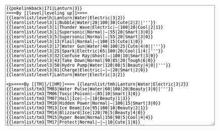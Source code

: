 </p><textarea readonly="" accesskey="," id="wpTextbox1" cols="80" rows="25" style="" class="mw-editfont-monospace" lang="en" dir="ltr" name="wpTextbox1">{{pokelinkback|171|Lanturn|3}}
====By [[level|leveling up]]====
{{learnlist/levelh|Lanturn|Water|Electric|3|2}}
{{learnlist/level3|1|Bubble|Water|20|100|30|Cute|2|2||'''}}
{{learnlist/level3|1|Thunder Wave|Electric|—|100|20|Cool|2|1}}
{{learnlist/level3|1|Supersonic|Normal|—|55|20|Smart|3|0}}
{{learnlist/level3|5|Supersonic|Normal|—|55|20|Smart|3|0}}
{{learnlist/level3|13|Flail|Normal|—|100|15|Cute|1|0}}
{{learnlist/level3|17|Water Gun|Water|40|100|25|Cute|4|0||'''}}
{{learnlist/level3|25|Spark|Electric|65|100|20|Cool|1|4||'''}}
{{learnlist/level3|32|Confuse Ray|Ghost|—|100|10|Smart|3|0}}
{{learnlist/level3|43|Take Down|Normal|90|85|20|Tough|6|0}}
{{learnlist/level3|50|Hydro Pump|Water|120|80|5|Beauty|4|0||'''}}
{{learnlist/level3|61|Charge|Electric|—|—|20|Smart|2|0}}
{{learnlist/levelf|Lanturn|Water|Electric|3|2}}

====By [[TM]]/[[HM]]====
{{learnlist/tmh|Lanturn|Water|Electric|3|2}}
{{learnlist/tm3|TM03|Water Pulse|Water|60|100|20|Beauty|3|0||'''}}
{{learnlist/tm3|TM06|Toxic|Poison|—|85|10|Smart|3|0}}
{{learnlist/tm3|TM07|Hail|Ice|—|—|10|Beauty|1|3}}
{{learnlist/tm3|TM10|Hidden Power|Normal|—|100|15|Smart|3|0}}
{{learnlist/tm3|TM13|Ice Beam|Ice|95|100|10|Beauty|2|1}}
{{learnlist/tm3|TM14|Blizzard|Ice|120|70|5|Beauty|4|0}}
{{learnlist/tm3|TM15|Hyper Beam|Normal|150|90|5|Cool|4|4}}
{{learnlist/tm3|TM17|Protect|Normal|—|—|10|Cute|1|0}}
{{learnlist/tm3|TM18|Rain Dance|Water|—|—|5|Tough|1|0}}
{{learnlist/tm3|TM21|Frustration|Normal|—|100|20|Cute|1|0}}
{{learnlist/tm3|TM24|Thunderbolt|Electric|95|100|15|Cool|4|0||'''}}
{{learnlist/tm3|TM25|Thunder|Electric|120|70|10|Cool|2|2||'''}}
{{learnlist/tm3|TM27|Return|Normal|—|100|20|Cute|1|0}}
{{learnlist/tm3|TM32|Double Team|Normal|—|—|15|Cool|2|0}}
{{learnlist/tm3|TM34|Shock Wave|Electric|60|—|20|Cool|2|0||'''}}
{{learnlist/tm3|TM42|Facade|Normal|70|100|20|Cute|2|0}}
{{learnlist/tm3|TM43|Secret Power|Normal|70|100|20|Smart|1|0}}
{{learnlist/tm3|TM44|Rest|Psychic|—|—|10|Cute|2|0}}
{{learnlist/tm3|TM45|Attract|Normal|—|100|15|Cute|2|0}}
{{learnlist/tm3|HM03|Surf|Water|95|100|15|Beauty|3|0||'''}}
{{learnlist/tm3|HM05|Flash|Normal|—|70|20|Beauty|3|0}}
{{learnlist/tm3|HM07|Waterfall|Water|80|100|15|Tough|2|0||'''}}
{{learnlist/tm3|HM08|Dive|Water|60|100|10|Beauty|2|0||'''}}
{{learnlist/tmf|Lanturn|Water|Electric|3|2}}

====By {{pkmn|breeding}}====
{{learnlist/breedh|Lanturn|Water|Electric|3|2}}
{{learnlist/breed3|{{MSP/3|320|Wailmer}}{{MSP/3|321|Wailord}}|Amnesia|Psychic|—|—|20|Cute|1|0}}
{{learnlist/breed3|{{MSP/3|318|Carvanha}}{{MSP/3|319|Sharpedo}}|Screech|Normal|—|85|40|Smart|1|3}}
{{learnlist/breed3|{{MSP/3|129|Magikarp}}{{MSP/3|130|Gyarados}}{{MSP/3|118|Goldeen}}{{MSP/3|119|Seaking}}{{MSP/3|170|Chinchou}}{{MSP/3|171|Lanturn}}&lt;br>{{MSP/3|370|Luvdisc}}|Flail|Normal|—|100|15|Cute|1|0}}
{{learnlist/breedf|Lanturn|Water|Electric|3|2}}

====By [[Move Tutor|tutoring]]====
{{learnlist/tutorh|Lanturn|Water|Electric|3|2}}
{{learnlist/tutor3|Double-Edge|Normal|120|100|15|Tough|6|0|||yes|yes|yes}}
{{learnlist/tutor3|Endure|Normal|—|—|10|Tough|2|0|||no|yes|no}}
{{learnlist/tutor3|Mimic|Normal|—|—|10|Cute|1|0|||yes|yes|yes}}
{{learnlist/tutor3|Snore|Normal|40|100|15|Cute|4|0|||no|yes|no}}
{{learnlist/tutor3|Substitute|Normal|—|—|10|Smart|2|0|||yes|yes|yes}}
{{learnlist/tutor3|Swagger|Normal|—|90|15|Cute|2|0|||no|yes|yes}}
{{learnlist/tutor3|Sleep Talk|Normal|—|—|10|Cute|3|0|||no|yes|no}}
{{learnlist/tutor3|Thunder Wave|Electric|—|100|20|Cool|2|1|||yes|yes|yes}}
{{learnlist/tutorf|Lanturn|Water|Electric|3|2}}

====By a prior [[evolution]]====
{{Learnlist/prevoh|Lanturn|Water|Electric|3|2}}
{{Learnlist/prevo3null}}
{{Learnlist/prevof|Lanturn|Water|Electric|3|2}}

[[it:Lanturn/Mosse apprese in terza generazione]]
[[zh:电灯怪/第三世代招式表]]
